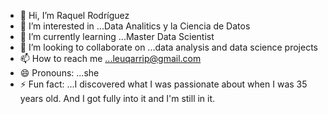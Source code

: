 - 👋 Hi, I’m Raquel Rodríguez
- 👀 I’m interested in ...Data Analitics y la Ciencia de Datos
- 🌱 I’m currently learning ...Master Data Scientist
- 💞️ I’m looking to collaborate on ...data analysis and data science projects
- 📫 How to reach me ...leuqarrip@gmail.com
- 😄 Pronouns: ...she
- ⚡ Fun fact: ...I discovered what I was passionate about when I was 35 years old. And I got fully into it and I'm still in it.

<!---
RachelRiP/RachelRiP is a ✨ special ✨ repository because its `README.md` (this file) appears on your GitHub profile.
You can click the Preview link to take a look at your changes.
--->
